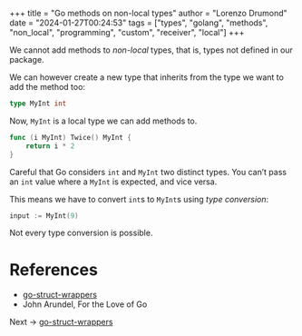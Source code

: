 +++
title = "Go methods on non-local types"
author = "Lorenzo Drumond"
date = "2024-01-27T00:24:53"
tags = ["types",  "golang",  "methods",  "non_local",  "programming",  "custom",  "receiver",  "local"]
+++


We cannot add methods to _non-local_ types, that is, types not defined in our package.

We can however create a new type that inherits from the type we want to add the method too:
```go
type MyInt int
```

Now, `MyInt` is a local type we can add methods to.
```go
func (i MyInt) Twice() MyInt {
    return i * 2
}
```

Careful that Go considers `int` and `MyInt` two distinct types. You can’t pass an `int` value where a `MyInt` is expected, and vice versa.

This means we have to convert `int`s to `MyInt`s using _type conversion_:
```go
input := MyInt(9)
```

Not every type conversion is possible.

# References
- [go-struct-wrappers](/wiki/go-struct-wrappers/)
- John Arundel, For the Love of Go

Next -> [go-struct-wrappers](/wiki/go-struct-wrappers/)
